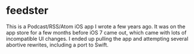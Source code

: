# feedster

This is a Podcast/RSS/Atom iOS app I wrote a few years ago. It was on the app store for a few months before iOS 7 came out,
which came with lots of incompatible UI changes. I ended up pulling the app and attempting several abortive rewrites,
including a port to Swift.
